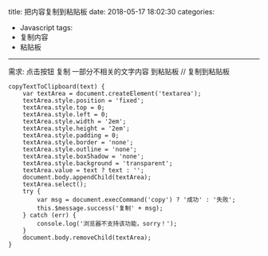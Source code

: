 title: 把内容复制到粘贴板
date: 2018-05-17 18:02:30
categories:
- Javascript
tags:
- 复制内容
- 粘贴板
---

需求: 点击按钮 复制 一部分不相关的文字内容 到粘贴板
// 复制到粘贴板

    copyTextToClipboard(text) {
        var textArea = document.createElement('textarea');
        textArea.style.position = 'fixed';
        textArea.style.top = 0;
        textArea.style.left = 0;
        textArea.style.width = '2em';
        textArea.style.height = '2em';
        textArea.style.padding = 0;
        textArea.style.border = 'none';
        textArea.style.outline = 'none';
        textArea.style.boxShadow = 'none';
        textArea.style.background = 'transparent';
        textArea.value = text ? text : '';
        document.body.appendChild(textArea);
        textArea.select();
        try {
            var msg = document.execCommand('copy') ? '成功' : '失败';
            this.$message.success('复制' + msg);
        } catch (err) {
            console.log('浏览器不支持该功能，sorry！');
        }
        document.body.removeChild(textArea);
    }
<!-- more -->
